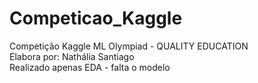 # Competicao_Kaggle
Competição Kaggle ML Olympiad - QUALITY EDUCATION </br>
Elabora por: Nathália Santiago </br>
Realizado apenas EDA - falta o modelo
